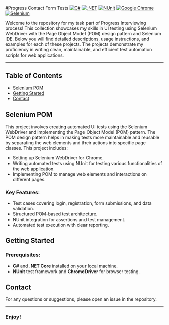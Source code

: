 #Progress Contact Form Tests
[![C#](https://img.shields.io/badge/Made%20with-C%23-239120.svg)](https://learn.microsoft.com/en-us/dotnet/csharp/)
[![.NET](https://img.shields.io/badge/.NET-5C2D91.svg)](https://dotnet.microsoft.com/)
[![NUnit](https://img.shields.io/badge/tested%20with-NUnit-22B2B0.svg)](https://nunit.org/)
[![Google Chrome](https://img.shields.io/badge/tested%20on-Google%20Chrome-4285F4.svg)](https://www.google.com/chrome/)
[![Selenium](https://img.shields.io/badge/tested%20with-Selenium-43B02A.svg)](https://www.selenium.dev/)

Welcome to the repository for my task part of Progress Interviewing process! This collection showcases my skills in UI testing using Selenium WebDriver with the Page Object Model (POM) design pattern and Selenium IDE. Below you will find detailed descriptions, usage instructions, and examples for each of these projects. The projects demonstrate my proficiency in writing clean, maintainable, and efficient test automation scripts for web applications.

---

## Table of Contents
- [Selenium POM](#selenium-pom)
- [Getting Started](#getting-started)
- [Contact](#contact)

## Selenium POM
This project involves creating automated UI tests using the Selenium WebDriver and implementing the Page Object Model (POM) pattern. The POM design pattern helps in making tests more maintainable and reusable by separating the web elements and their actions into specific page classes. This project includes:
- Setting up Selenium WebDriver for Chrome.
- Writing automated tests using NUnit for testing various functionalities of the web application.
- Implementing POM to manage web elements and interactions on different pages.

### Key Features:
- Test cases covering login, registration, form submissions, and data validation.
- Structured POM-based test architecture.
- NUnit integration for assertions and test management.
- Automated test execution with clear reporting.

## Getting Started
### Prerequisites:
- **C#** and **.NET Core** installed on your local machine.
- **NUnit** test framework and **ChromeDriver** for browser testing.



## Contact
For any questions or suggestions, please open an issue in the repository.

---
### Enjoy! 
